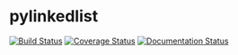 # pylinkedlist
[![Build Status](https://travis-ci.org/s16h/pylinkedlist.svg?branch=master)](https://travis-ci.org/s16h/pylinkedlist)
[![Coverage Status](https://coveralls.io/repos/s16h/pylinkedlist/badge.svg?branch=master)](https://coveralls.io/r/s16h/pylinkedlist?branch=master)
[![Documentation Status](https://readthedocs.org/projects/pylinkedlist/badge/?version=latest)](https://readthedocs.org/projects/pylinkedlist/?badge=latest)
